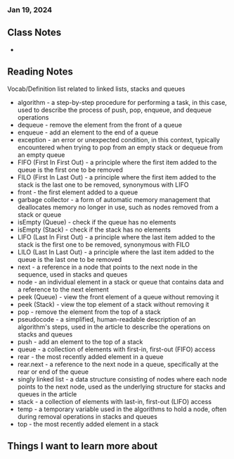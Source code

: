 ### Jan 19, 2024

## Class Notes

-

## Reading Notes

Vocab/Definition list related to linked lists, stacks and queues

- algorithm - a step-by-step procedure for performing a task, in this case, used to describe the process of push, pop, enqueue, and dequeue operations
- dequeue - remove the element from the front of a queue
- enqueue - add an element to the end of a queue
- exception - an error or unexpected condition, in this context, typically encountered when trying to pop from an empty stack or dequeue from an empty queue
- FIFO (First In First Out) - a principle where the first item added to the queue is the first one to be removed
- FILO (First In Last Out) - a principle where the first item added to the stack is the last one to be removed, synonymous with LIFO
- front - the first element added to a queue
- garbage collector - a form of automatic memory management that deallocates memory no longer in use, such as nodes removed from a stack or queue
- isEmpty (Queue) - check if the queue has no elements
- isEmpty (Stack) - check if the stack has no elements
- LIFO (Last In First Out) - a principle where the last item added to the stack is the first one to be removed, synonymous with FILO
- LILO (Last In Last Out) - a principle where the last item added to the queue is the last one to be removed
- next - a reference in a node that points to the next node in the sequence, used in stacks and queues
- node - an individual element in a stack or queue that contains data and a reference to the next element
- peek (Queue) - view the front element of a queue without removing it
- peek (Stack) - view the top element of a stack without removing it
- pop - remove the element from the top of a stack
- pseudocode - a simplified, human-readable description of an algorithm's steps, used in the article to describe the operations on stacks and queues
- push - add an element to the top of a stack
- queue - a collection of elements with first-in, first-out (FIFO) access
- rear - the most recently added element in a queue
- rear.next - a reference to the next node in a queue, specifically at the rear or end of the queue
- singly linked list - a data structure consisting of nodes where each node points to the next node, used as the underlying structure for stacks and queues in the article
- stack - a collection of elements with last-in, first-out (LIFO) access
- temp - a temporary variable used in the algorithms to hold a node, often during removal operations in stacks and queues
- top - the most recently added element in a stack



## Things I want to learn more about
